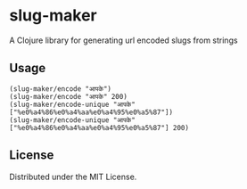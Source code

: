 # slug-maker

A Clojure library for generating url encoded slugs from strings

## Usage

```
(slug-maker/encode "आपके")
(slug-maker/encode "आपके" 200)
(slug-maker/encode-unique "आपके" ["%e0%a4%86%e0%a4%aa%e0%a4%95%e0%a5%87"])
(slug-maker/encode-unique "आपके" ["%e0%a4%86%e0%a4%aa%e0%a4%95%e0%a5%87"] 200)
```

## License

Distributed under the MIT License.
